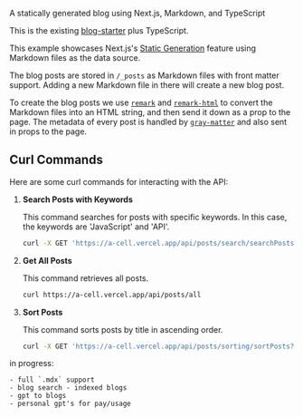 A statically generated blog using Next.js, Markdown, and TypeScript

This is the existing [blog-starter](https://github.com/vercel/next.js/tree/canary/examples/blog-starter) plus TypeScript.

This example showcases Next.js's [Static Generation](https://nextjs.org/docs/basic-features/pages) feature using Markdown files as the data source.

The blog posts are stored in `/_posts` as Markdown files with front matter support. Adding a new Markdown file in there will create a new blog post.

To create the blog posts we use [`remark`](https://github.com/remarkjs/remark) and [`remark-html`](https://github.com/remarkjs/remark-html) to convert the Markdown files into an HTML string, and then send it down as a prop to the page. The metadata of every post is handled by [`gray-matter`](https://github.com/jonschlinkert/gray-matter) and also sent in props to the page.


## Curl Commands

Here are some curl commands for interacting with the API:

1. **Search Posts with Keywords**

   This command searches for posts with specific keywords. In this case, the keywords are 'JavaScript' and 'API'.

   ```bash
   curl -X GET 'https://a-cell.vercel.app/api/posts/search/searchPosts?keywords[]=JavaScript&keywords[]=API'
   ```

2. **Get All Posts**

   This command retrieves all posts.

   ```bash
   curl https://a-cell.vercel.app/api/posts/all
   ```

3. **Sort Posts**

   This command sorts posts by title in ascending order.

   ```bash
   curl -X GET 'https://a-cell.vercel.app/api/posts/sorting/sortPosts?sortBy=title&order=asc'
   ```

in progress: 
```
- full `.mdx` support
- blog search - indexed blogs
- gpt to blogs
- personal gpt's for pay/usage
```
